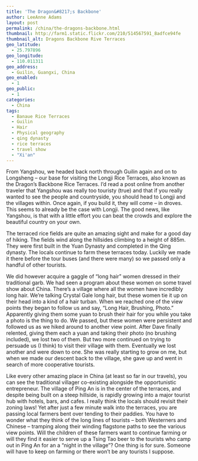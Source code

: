```yaml
---
title: 'The Dragon&#8217;s Backbone'
author: LeeAnne Adams
layout: post
permalink: /china/the-dragons-backbone.html
thumbnail: http://farm1.static.flickr.com/210/514567591_8adfce94fe
thumbnail_alt: Dragons Backbone Rive Terraces
geo_latitude:
  - 25.797896
geo_longitude:
  - 110.011311
geo_address:
  - Guilin, Guangxi, China
geo_enabled:
  - 1
geo_public:
  - 1
categories:
  - China
tags:
  - Banaue Rice Terraces
  - Guilin
  - Hair
  - Physical geography
  - qing dynasty
  - rice terraces
  - travel show
  - "Xi'an"
---
```

From Yangshou, we headed back north through Guilin again and on to Longsheng &#8211; our base for visiting the Longji Rice Terraces, also known as the Dragon&#8217;s Backbone Rice Terraces. I&#8217;d read a post online from another traveler that Yangshou was really too touristy (true) and that if you really wanted to see the people and countryside, you should head to Longji and the villages within. Once again, if you build it, they will come &#8211; in droves. This seems to already be the case with Longji. The good news, like Yangshou, is that with a little effort you can beat the crowds and explore the beautiful country on your own.

The terraced rice fields are quite an amazing sight and make for a good day of hiking. The fields wind along the hillsides climbing to a height of 885m. They were first built in the Yuan Dynasty and completed in the Qing dynasty. The locals continue to farm these terraces today. Luckily we made it there before the tour buses (and there were many) so we passed only a handful of other tourists.

We did however acquire a gaggle of &#8220;long hair&#8221; women dressed in their traditional garb. We had seen a program about these women on some travel show about China. There&#8217;s a village where all the women have incredibly long hair. We&#8217;re talking Crystal Gale long hair, but these women tie it up on their head into a kind of a hair turban. When we reached one of the view points they began to follow us and say, &#8220;Long Hair, Brushing, Photo.&#8221; Apparently giving them some yuan to brush their hair for you while you take a photo is the thing to do. We passed, but these women were persistent and followed us as we hiked around to another view point. After Dave finally relented, giving them each a yuan and taking their photo (no brushing included), we lost two of them. But two more continued on trying to persuade us (I think) to visit their village with them. Eventually we lost another and were down to one. She was really starting to grow on me, but when we made our descent back to the village, she gave up and went in search of more cooperative tourists.

Like every other amazing place in China (at least so far in our travels), you can see the traditional villager co-existing alongside the opportunistic entrepreneur. The village of Ping An is in the center of the terraces, and despite being built on a steep hillside, is rapidly growing into a major tourist hub with hotels, bars, and cafes. I really think the locals should revisit their zoning laws! Yet after just a few minute walk into the terraces, you are passing local farmers bent over tending to their paddies. You have to wonder what they think of the long lines of tourists &#8211; both Westerners and Chinese &#8211; tramping along their winding flagstone paths to see the various view points. Will the children of these farmers want to continue farming or will they find it easier to serve up a Tsing Tao beer to the tourists who camp out in Ping An for an a &#8220;night in the village&#8221;? One thing is for sure. Someone will have to keep on farming or there won&#8217;t be any tourists I suppose.